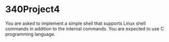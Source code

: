 # 340Project4
You are asked to implement a simple shell that supports Linux shell commands in addition to the internal commands. You are expected to use C programming language.

